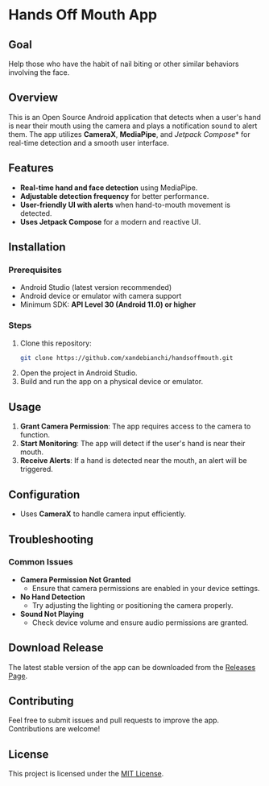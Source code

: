 # Hands Off Mouth App

## Goal
Help those who have the habit of nail biting or other similar behaviors involving the face.

## Overview
This is an Open Source Android application that detects when a user's hand is near their mouth using the camera and plays a notification sound to alert them. The app utilizes **CameraX**, **MediaPipe**, and *Jetpack Compose** for real-time detection and a smooth user interface.

## Features
- **Real-time hand and face detection** using MediaPipe.
- **Adjustable detection frequency** for better performance.
- **User-friendly UI with alerts** when hand-to-mouth movement is detected.
- **Uses Jetpack Compose** for a modern and reactive UI.

## Installation
### Prerequisites
- Android Studio (latest version recommended)
- Android device or emulator with camera support
- Minimum SDK: **API Level 30 (Android 11.0) or higher**

### Steps
1. Clone this repository:
   ```sh
   git clone https://github.com/xandebianchi/handsoffmouth.git
   ```
2. Open the project in Android Studio.
3. Build and run the app on a physical device or emulator.

## Usage
1. **Grant Camera Permission**: The app requires access to the camera to function.
2. **Start Monitoring**: The app will detect if the user's hand is near their mouth.
3. **Receive Alerts**: If a hand is detected near the mouth, an alert will be triggered.

## Configuration
- Uses **CameraX** to handle camera input efficiently.

## Troubleshooting
### Common Issues
- **Camera Permission Not Granted**
    - Ensure that camera permissions are enabled in your device settings.
- **No Hand Detection**
    - Try adjusting the lighting or positioning the camera properly.
- **Sound Not Playing**
    - Check device volume and ensure audio permissions are granted.

## Download Release
The latest stable version of the app can be downloaded from the [Releases Page](https://github.com/xandebianchi/handsoffmouth/releases/latest).

## Contributing
Feel free to submit issues and pull requests to improve the app. Contributions are welcome!

## License
This project is licensed under the [MIT License](LICENSE).

